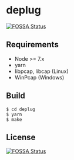 # deplug
[![FOSSA Status](https://app.fossa.io/api/projects/git%2Bgithub.com%2Fdeplug%2Fdeplug.svg?type=shield)](https://app.fossa.io/projects/git%2Bgithub.com%2Fdeplug%2Fdeplug?ref=badge_shield)


## Requirements

- Node >= 7.x
- yarn
- libpcap, libcap (Linux)
- WinPcap (Windows)

## Build

```
$ cd deplug
$ yarn
$ make
```


## License
[![FOSSA Status](https://app.fossa.io/api/projects/git%2Bgithub.com%2Fdeplug%2Fdeplug.svg?type=large)](https://app.fossa.io/projects/git%2Bgithub.com%2Fdeplug%2Fdeplug?ref=badge_large)